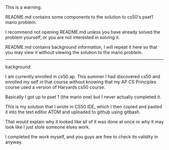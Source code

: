 This is a warning.

README.md contains some components to the solution to cs50's pset1 mario problem.

I recommend not opening README.md unless you have already solved the problem yourself,
or you are not interested in solving it.

README.md contains background information, I will repeat it here so that you may view it
without viewing the solution to the mario problem.

------------------------------------------------------------------------------------------------------------

background:

I am currently enrolled in cs50 ap. This summer I had discovered cs50 and enrolled my self in that course without knowing that 
my AP CS Principles course used a version of Harvards cs50 course.

Basically I got up to pset 1 (the mario one) but I never actually completed it.

This is my solution that I wrote in CS50 IDE, which I then copied and pasted it into the text editor ATOM and uploaded to 
github using gitbash.

That would explain why it looked like all of it was done at once or why it may look like I just stole someone elses work.

I completed the work myself, and you guys are free to check its validity in anyway.
